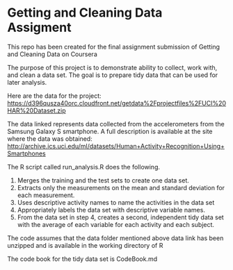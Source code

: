 # Getting and Cleaning Data Assigment

This repo has been created for the final assignment submission of Getting and Cleaning Data on Coursera

The purpose of this project is to demonstrate ability to collect, work with, and clean a data set. 
The goal is to prepare tidy data that can be used for later analysis. 

Here are the data for the project: https://d396qusza40orc.cloudfront.net/getdata%2Fprojectfiles%2FUCI%20HAR%20Dataset.zip

The data linked represents data collected from the accelerometers from the Samsung Galaxy S smartphone. 
A full description is available at the site where the data was obtained: http://archive.ics.uci.edu/ml/datasets/Human+Activity+Recognition+Using+Smartphones

The R script called run_analysis.R does the following.

1) Merges the training and the test sets to create one data set.
2) Extracts only the measurements on the mean and standard deviation for each measurement.
3) Uses descriptive activity names to name the activities in the data set
4) Appropriately labels the data set with descriptive variable names.
5) From the data set in step 4, creates a second, independent tidy data set with the average of each variable for each activity and each subject.

The code assumes that the data folder mentioned above data link has been unzipped and is available in the working directory of R

The code book for the tidy data set is CodeBook.md